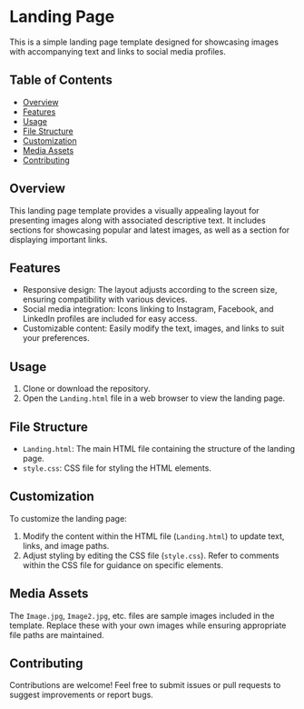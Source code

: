 

# Landing Page

This is a simple landing page template designed for showcasing images with accompanying text and links to social media profiles.

## Table of Contents

- [Overview](#overview)
- [Features](#features)
- [Usage](#usage)
- [File Structure](#file-structure)
- [Customization](#customization)
- [Media Assets](#media-assets)
- [Contributing](#contributing)


## Overview

This landing page template provides a visually appealing layout for presenting images along with associated descriptive text. It includes sections for showcasing popular and latest images, as well as a section for displaying important links.

## Features

- Responsive design: The layout adjusts according to the screen size, ensuring compatibility with various devices.
- Social media integration: Icons linking to Instagram, Facebook, and LinkedIn profiles are included for easy access.
- Customizable content: Easily modify the text, images, and links to suit your preferences.

## Usage

1. Clone or download the repository.
2. Open the `Landing.html` file in a web browser to view the landing page.

## File Structure

- `Landing.html`: The main HTML file containing the structure of the landing page.
- `style.css`: CSS file for styling the HTML elements.


## Customization

To customize the landing page:

1. Modify the content within the HTML file (`Landing.html`) to update text, links, and image paths.
2. Adjust styling by editing the CSS file (`style.css`). Refer to comments within the CSS file for guidance on specific elements.

## Media Assets

The `Image.jpg`, `Image2.jpg`, etc. files are sample images included in the template. Replace these with your own images while ensuring appropriate file paths are maintained.

## Contributing

Contributions are welcome! Feel free to submit issues or pull requests to suggest improvements or report bugs.

